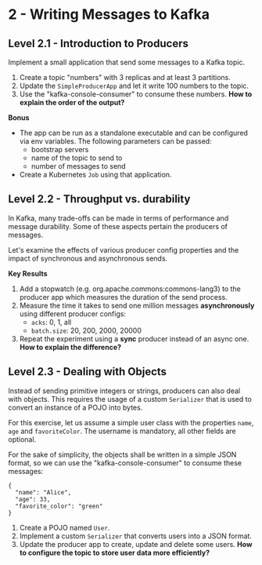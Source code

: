 # 2 - Writing Messages to Kafka

## Level 2.1 - Introduction to Producers
Implement a small application that send some messages to a Kafka topic.

1. Create a topic "numbers" with 3 replicas and at least 3 partitions.
2. Update the `SimpleProducerApp` and let it write 100 numbers to the topic.
3. Use the "kafka-console-consumer" to consume these numbers. **How to explain the order of the output?**

**Bonus**
- The app can be run as a standalone executable and can be configured via env variables. The following parameters can
  be passed:
    - bootstrap servers
    - name of the topic to send to
    - number of messages to send
- Create a Kubernetes `Job` using that application.


## Level 2.2 - Throughput vs. durability
In Kafka, many trade-offs can be made in terms of performance and message durability. Some of these aspects pertain
the producers of messages.

Let's examine the effects of various producer config properties and the impact of synchronous and asynchronous sends.

**Key Results**
1. Add a stopwatch (e.g. org.apache.commons:commons-lang3) to the producer app which measures the duration of the
   send process.
2. Measure the time it takes to send one million messages **asynchronously** using different producer configs:
    - `acks`: 0, 1, all
    - `batch.size`: 20, 200, 2000, 20000
3. Repeat the experiment using a **sync** producer instead of an async one. **How to explain the difference?**


## Level 2.3 - Dealing with Objects
Instead of sending primitive integers or strings, producers can also deal with
objects. This requires the usage of a custom `Serializer` that is used to
convert an instance of a POJO into bytes.

For this exercise, let us assume a simple user class with the properties `name`,
`age` and `favoriteColor`. The username is mandatory, all other fields are
optional.

For the sake of simplicity, the objects shall be written in a simple JSON
format, so we can use the "kafka-console-consumer" to consume these messages:
```
{
  "name": "Alice",
  "age": 33,
  "favorite_color": "green"
}
```

1. Create a POJO named `User`.
2. Implement a custom `Serializer` that converts users into a JSON format.
3. Update the producer app to create, update and delete some users. **How to configure the topic to store user data
   more efficiently?**
